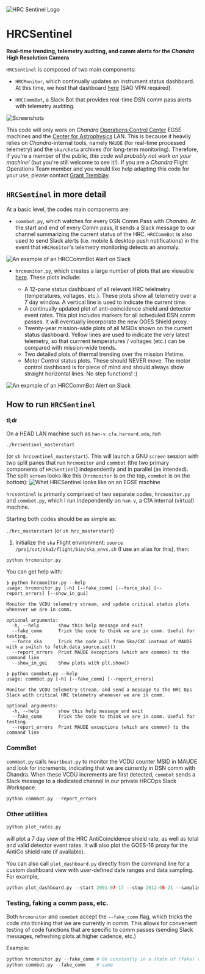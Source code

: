 
![HRC Sentinel Logo](misc/hrcsentinel_logo.png)

# HRCSentinel
__Real-time trending, telemetry auditing, and comm alerts for the *Chandra* High Resolution Camera__



`HRCSentinel` is composed of two main components:

* `HRCMonitor`, which continually updates an instrument status dashboard. At this time, we host that dashboard [here](https://icxc.cfa.harvard.edu/hrcops/hrcmonitor/) (SAO VPN required).

* `HRCCommBot`, a Slack Bot that provides real-time DSN comm pass alerts with telemetry auditing.

![Screenshots](misc/screenshots.png)

This code will only work on *Chandra* [Operations Control Center](https://www.si.edu/newsdesk/releases/virtual-behind-scenes-tour-chandra-operations-control-center-now-available) EGSE machines and the [Center for Astrophysics](www.cfa.harvard.edu) LAN. This is because it heavily relies on *Chandra*-internal tools, namely `MAUDE` (for real-time processed telemetry) and the `ska/cheta` archives (for long-term monitoring). Therefore, if you're a member of the public, *this code will probably not work on your machine!* (but you're still welcome to see it!). If you are a *Chandra* Flight Operations Team member and you would like help adapting this code for your use, please contact [Grant Tremblay](www.granttremblay.com).

## `HRCSentinel` in more detail

At a basic level, the codes main components are:
* `commbot.py`, which watches for every DSN Comm Pass with *Chandra*. At the start and end of every Comm pass, it sends a Slack message to our channel summarizing the current status of the HRC. `HRCCommBot` is also used to send Slack alerts (i.e. mobile & desktop push notifications) in the event that `HRCMonitor`'s telemetry monitoring detects an anomaly.

![An example of an HRCCommBot Alert on Slack](misc/commbot_1.png)


* `hrcmonitor.py`, which creates a large number of plots that are viewable [here](https://icxc.cfa.harvard.edu/hrcops/hrcmonitor/). These plots include:

  * A 12-pane status dashboard of all relevant HRC telelmetry (temperatures, voltages, etc.). These plots show all telemetry over a 7 day window. A vertical line is used to indicate the current time.
  * A continually updated plot of anti-coincidence shield and detector event rates. This plot includes markers for all scheduled DSN comm passes. It will eventually incorporate the new GOES Shield proxy.
  * Twenty-year mission-wide plots of all MSIDs shown on the current status dashboard. Yellow lines are used to indicate the very latest telemetry, so that currrent temperatures / voltages (etc.) can be compared with mission-wide trends.
  * Two detailed plots of thermal trending over the mission lifetime.
  * Motor Control status plots. These should NEVER move. The motor control dashboard is for piece of mind and should always show straight horizontal lines. No step functions! :)

![An example of an HRCCommBot Alert on Slack](misc/hrcmonitor_examples.png)


## How to run `HRCSentinel`

#### tl;dr
On a HEAD LAN machine such as `han-v.cfa.harvard.edu`, run
```shell
./hrcsentinel_masterstart
```
(or `sh hrcsentinel_masterstart`). This will launch a GNU `screen` session with two split panes that run `hrcmonitor` and `commbot` (the two primary components of `HRCSentinel`) independently and in parallel (as intended). The split `screen` looks like this (`hrcmonitor` is on the top, `commbot` is on the bottom):
![What HRCSentinel looks like on an EGSE machine](misc/screen_example.png)



`hrcsentinel` is primarily comprised of two separate codes, `hrcmonitor.py` and `commbot.py`, which I run independently on `han-v`, a CfA internal (virtual) machine.

Starting both codes should be as simple as:

`./hrc_masterstart` (or `sh hrc_masterstart`)


1. Initialize the `ska` Flight environment:
`source /proj/sot/ska3/flight/bin/ska_envs.sh` (I use an alias for this), then:

`python hrcmonitor.py`

You can get help with:

```
❯ python hrcmonitor.py --help
usage: hrcmonitor.py [-h] [--fake_comm] [--force_ska] [--report_errors] [--show_in_gui]

Monitor the VCDU telemetry stream, and update critical status plots whenever we are in comm.

optional arguments:
  -h, --help       show this help message and exit
  --fake_comm      Trick the code to think we are in comm. Useful for testing.
  --force_ska      Trick the code pull from Ska/CXC instead of MAUDE with a switch to fetch.data_source.set()
  --report_errors  Print MAUDE exceptions (which are common) to the command line
  --show_in_gui    Show plots with plt.show()
```

```
❯ python commbot.py --help
usage: commbot.py [-h] [--fake_comm] [--report_errors]

Monitor the VCDU telemetry stream, and send a message to the HRC Ops Slack with critical HRC telemetry whenever we are in comm.

optional arguments:
  -h, --help       show this help message and exit
  --fake_comm      Trick the code to think we are in comm. Useful for testing.
  --report_errors  Print MAUDE exceptions (which are common) to the command line
```


### CommBot

```commbot.py``` calls ```heartbeat.py``` to monitor the VCDU counter MSID in MAUDE and look for increments, indicating that we are currently in DSN comm with Chandra. When these VCDU increments are first detected, ```commbot``` sends a Slack message to a dedicated channel in our private HRCOps Slack Workspace.

```python
python commbot.py --report_errors
```

### Other utilities

```python
python plot_rates.py
```
will plot a 7 day view of the HRC AntiCoincidence shield rate, as well as total
and valid detector event rates. It will also plot the GOES-16 proxy for the AntiCo shield rate (if available).

You can also call `plot_dashboard.py` directly from the command line for a custom dashboard view with
user-defined date ranges and data sampling. For example,

```python
python plot_dashboard.py --start 2001-07-17 --stop 2012-05-21 --sampling daily
```

### Testing, faking a comm pass, etc.

Both ```hrcmonitor``` and ```commbot``` accept the ```--fake_comm``` flag, which tricks the code into thinking that we are currently in comm. This allows for convenient testing of code functions that are specific to comm passes (sending Slack messages, refreshing plots at higher cadence, etc.)

Example:

```python
python hrcmonitor.py --fake_comm # Be constantly in a state of (fake) comm
python commbot.py --fake_comm    # same
```
